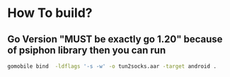 # How To build?

## Go Version "MUST be exactly go 1.20" because of psiphon library then you can run

```bash
gomobile bind  -ldflags '-s -w' -o tun2socks.aar -target android .
```